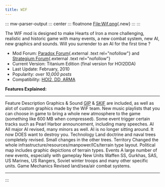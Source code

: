 ```yaml
---
title: WIF
---
```

::: mw-parser-output
::: center
::: floatnone
[File:Wif.png](/wiki/index.php?title=Special:Upload&wpDestFile=Wif.png "File:Wif.png"){.new}
:::
:::

The WIF mod is designed to make Hearts of Iron a more challenging,
realistic and historic game with many events, a new combat system, new
AI, new graphics and sounds. Will you surrender to an AI for the first
time ?

-   Mod Forum: [Paradox
    Forum](https://forum.paradoxplaza.com/forum/index.php?forums/world-in-flames.445/){.external
    .text rel="nofollow"} and [Strategium
    Forum](http://forum.jeux-strategie.com/index.php?showforum=264){.external
    .text rel="nofollow"}
-   Current Version: Titanium Edition (final version for HOI2DDA)
-   Last Update: February, 2010
-   Popularity: *over 10,000 posts*
-   Compatibility: [HOI2, DD,
    ARMA](/wiki/Abbreviations#H "Abbreviations")

**Features Explained:**

  ------------------ --------------------------------------------------------------------------------------------------------------------------------------------------------------------------------------------------------------------------------------------------------------------------------------------------------------------------------------------------------------
  Feature            Description
  Graphics & Sound   [GIP](/wiki/GIP "GIP") & [SKIF](/wiki/SKIF "SKIF") are included, as well as alot of custom graphics made by the WiF team. New music playlists that you can choose in game to bring a whole new atmosphere to the game (something like 600 MB when compressed). Some event trigger certain tracks such as Pearl Harbor announcement, including many speeches.
  AI                 All major AI revised, many minors as well. AI is no longer sitting around. It now DOES want to destroy you.
  Technology         Land doctrine and naval trees completely revised. Small changes in the other trees.
  Territory          Changed the whole infrastructure/resources/manpower/ICs/terrain type layout. Political map includes graphic depictions of terrain types.
  Events             A large number of new events, especially with gameplay
  New Units          Waffen SS, Gurkhas, SAS, US Marines, US Rangers, Soviet winter troops and many other specific units.
  Game Mechanics     Revised land/sea/air combat systems.
  ------------------ --------------------------------------------------------------------------------------------------------------------------------------------------------------------------------------------------------------------------------------------------------------------------------------------------------------------------------------------------------------
:::
